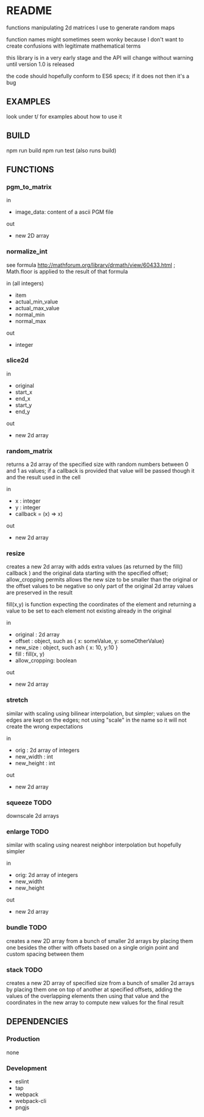 # README

functions manipulating 2d matrices I use to generate random maps

function names might sometimes seem wonky because I don't want to create
confusions with legitimate mathematical terms

this library is in a very early stage and the API will change without warning
until version 1.0 is released

the code should hopefully conform to ES6 specs; if it does not then it's a bug

## EXAMPLES
look under t/ for examples about how to use it

## BUILD

npm run build
npm run test (also runs build)

## FUNCTIONS

### pgm_to_matrix
in
  * image_data: content of a ascii PGM file

out
  * new 2D array

### normalize_int
see formula http://mathforum.org/library/drmath/view/60433.html ; Math.floor is applied to the result of that formula

in (all integers)
  * item
  * actual_min_value
  * actual_max_value
  * normal_min
  * normal_max

out
  * integer

### slice2d
in
  * original
  * start_x
  * end_x
  * start_y
  * end_y

out
  * new 2d array

### random_matrix
returns a 2d array of the specified size with random numbers between
0 and 1 as values; if a callback is provided that value will be passed though it
and the result used in the cell

in
  * x : integer
  * y : integer
  * callback = (x) => x)

out
  * new 2d array

### resize
creates a new 2d array with adds extra values (as returned by the fill()
callback ) and the original data starting with the specified offset;
allow_cropping permits allows the new size to be smaller than the original or
the offset values to be negative so only part of the original 2d array values
are preserved in the result

fill(x,y) is function expecting the coordinates of the element and returning
a value to be set to each element not existing already in the original


in
  * original : 2d array
  * offset : object, such as { x: someValue, y: someOtherValue}
  * new_size : object, such ash { x: 10, y:10 }
  * fill : fill(x, y)
  * allow_cropping: boolean

out
  * new 2d array

### stretch
similar with scaling using bilinear interpolation, but simpler; values on the
edges are kept on the edges; not using "scale" in the name so it will not create
the wrong expectations

in
  * orig : 2d array of integers
  * new_width : int
  * new_height : int

out
  * new 2d array

### squeeze TODO
downscale 2d arrays

### enlarge TODO
similar with scaling using nearest neighbor interpolation but hopefully simpler

in
  * orig: 2d array of integers
  * new_width
  * new_height

out
  * new 2d array

### bundle TODO
creates a new 2D array from a bunch of smaller 2d arrays by placing them one
besides the other with offsets based on a single origin point and custom
spacing between them

### stack TODO
creates a new 2D array of specified size from a bunch of smaller 2d arrays by
placing them one on top of another at specified offsets, adding the values of the
overlapping elements then using that value and the coordinates in the new array
to compute new values for the final result



## DEPENDENCIES

### Production
none

### Development
  * eslint
  * tap
  * webpack
  * webpack-cli
  * pngjs
